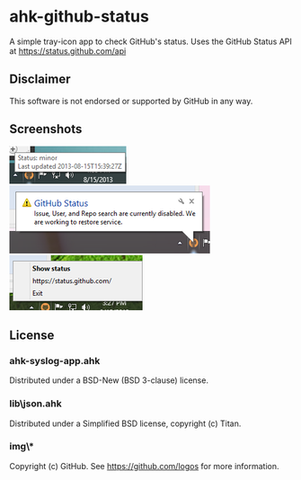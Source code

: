 # ahk-github-status
A simple tray-icon app to check GitHub's status.
Uses the GitHub Status API at https://status.github.com/api

## Disclaimer
This software is not endorsed or supported by GitHub in any way.

## Screenshots
![Tool tip, minor status](screenshots/ToolTipMinor.png)
![Tray tip, minor status](screenshots/TrayTipMinor.png)
![Tray menu, minor status](screenshots/TrayMenuMinor.png)

## License
### ahk-syslog-app.ahk
Distributed under a BSD-New (BSD 3-clause) license.
### lib\json.ahk
Distributed under a Simplified BSD license, copyright (c) Titan.
### img\\*
Copyright (c) GitHub. See https://github.com/logos for more information.

